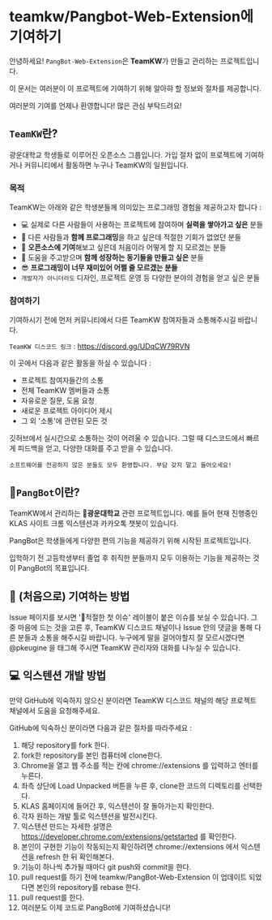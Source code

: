 # **teamkw/Pangbot-Web-Extension**에 기여하기
안녕하세요! `PangBot-Web-Extension`은 **TeamKW**가 만들고 관리하는 프로젝트입니다.

이 문서는 여러분이 이 프로젝트에 기여하기 위해 알아햐 할 정보와 절차를 제공합니다.

여러분의 기여를 언제나 환영합니다! 많은 관심 부탁드려요!

## `TeamKW`란?
광운대학교 학생들로 이루어진 오픈소스 그룹입니다. 가입 절차 없이 프로젝트에 기여하거나 커뮤니티에서 활동하면 누구나 TeamKW의 일원입니다.

### 목적
TeamKW는 아래와 같은 학생분들께 의미있는 프로그래밍 경험을 제공하고자 합니다 :
* 💻 실제로 다른 사람들이 사용하는 프로젝트에 참여하며 **실력을 쌓아가고 싶은** 분들
* 🤗 다른 사람들과 **함께 프로그래밍**을 하고 싶은데 적절한 기회가 없었던 분들
* 🤔 **오픈소스에 기여**해보고 싶은데 처음이라 어떻게 할 지 모르겠는 분들
* 🙌 도움을 주고받으며 **함께 성장하는 동기들을 만들고 싶은** 분들
* 😎 **프로그래밍이 너무 재미있어 어쩔 줄 모르겠는 분들**
* `개발자가 아니더라도` 디자인, 프로젝트 운영 등 다양한 분야의 경험을 얻고 싶은 분들

### 참여하기
기여하시기 전에 먼저 커뮤니티에서 다른 TeamKW 참여자들과 소통해주시길 바랍니다.

`TeamKW 디스코드 링크` : https://discord.gg/UDqCW79RVN

이 곳에서 다음과 같은 활동을 하실 수 있습니다 :
* 프로젝트 참여자들간의 소통
* 전체 TeamKW 멤버들과 소통
* 자유로운 질문, 도움 요청
* 새로운 프로젝트 아이디어 제시
* 그 외 '소통'에 관련된 모든 것

깃허브에서 실시간으로 소통하는 것이 어려울 수 있습니다. 그럴 때 디스코드에서 빠르게 피드백을 얻고, 다양한 대화를 주고 받을 수 있습니다.

`소프트웨어를 전공하지 않은 분들도 모두 환영합니다. 부담 갖지 말고 들어오세요!`

## 🦄`PangBot`이란?
TeamKW에서 관리하는 🏫**광운대학교** 관련 프로젝트입니다. 예를 들어 현재 진행중인 KLAS 사이트 크롬 익스텐션과 카카오톡 챗봇이 있습니다.

PangBot은 학생들에게 다양한 편의 기능을 제공하기 위해 시작된 프로젝트입니다.

입학하기 전 고등학생부터 졸업 후 취직한 분들까지 모두 이용하는 기능을 제공하는 것이 PangBot의 목표입니다.

## 🤔 (처음으로) 기여하는 방법

Issue 페이지를 보시면 '🐣적절한 첫 이슈' 레이블이 붙은 이슈를 보실 수 있습니다. 그 중 마음에 드는 것을 고른 후, TeamKW 디스코드 채널이나 Issue 안의 댓글을 통해 다른 분들과 소통을 해주시길 바랍니다.
누구에게 말을 걸어야할지 잘 모르시겠다면 @pkeugine 을 태그해 주시면 TeamKW 관리자와 대화를 나누실 수 있습니다.

## 💻 익스텐션 개발 방법

만약 GitHub에 익숙하지 않으신 분이라면 TeamKW 디스코드 채널의 해당 프로젝트 채널에서 도움을 요청해주세요.

GitHub에 익숙하신 분이라면 다음과 같은 절차를 따라주세요 :
1. 해당 repository를 fork 한다.
2. fork한 repository를 본인 컴퓨터에 clone한다.
3. Chrome을 열고 웹 주소를 적는 칸에 chrome://extensions 를 입력하고 엔터를 누른다.
4. 좌측 상단에 Load Unpacked 버튼을 누른 후, clone한 코드의 디렉토리를 선택한다.
5. KLAS 홈페이지에 들어간 후, 익스텐션이 잘 돌아가는지 확인한다.
6. 각자 원하는 개발 툴로 익스텐션을 발전시킨다.
7. 익스텐션 만드는 자세한 설명은 https://developer.chrome.com/extensions/getstarted 를 확인한다.
8. 본인이 구현한 기능이 작동되는지 확인하려면 chrome://extensions 에서 익스텐션을 refresh 한 뒤 확인해본다.
9. 기능이 하나씩 추가될 때마다 git push와 commit을 한다.
10. pull request를 하기 전에 teamkw/PangBot-Web-Extension 이 업데이트 되었다면 본인의 repository를 rebase 한다.
11. pull request를 한다.
12. 여러분도 이제 코드로 PangBot에 기여하셨습니다!
